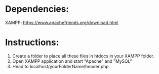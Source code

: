 # Dependencies:
XAMPP: https://www.apachefriends.org/download.html

# Instructions:
1) Create a folder to place all these files in htdocs in your XAMPP folder. 
2) Open XAMPP application and start "Apache" and "MySQL"
3) Head to localhost/yourFolderName/header.php


